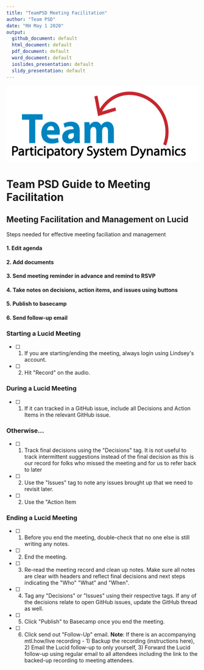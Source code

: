 ```yaml
---
title: "TeamPSD Meeting Facilitation"
author: "Team PSD"
date: "RH May 1 2020"
output: 
  github_document: default
  html_document: default
  pdf_document: default
  word_document: default
  ioslides_presentation: default
  slidy_presentation: default
---
```


<img src = "https://github.com/lzim/teampsd/blob/teampsd_style/teampsd_logo/team_psd_logo_sm.png"
     height = "200" width = "600">  
     
# Team PSD Guide to Meeting Facilitation


## Meeting Facilitation and Management on Lucid
Steps needed for effective meeting faciliation and management

#### 1. Edit agenda
#### 2. Add documents
#### 3. Send meeting reminder in advance and remind to RSVP
#### 4. Take notes on decisions, action items, and issues using buttons
#### 5. Publish to basecamp
#### 6. Send follow-up email


### Starting a Lucid Meeting
- [ ] 1. If you are starting/ending the meeting, always login using Lindsey's account.
- [ ] 2. Hit "Record" on the audio.

### During a Lucid Meeting
- [ ] 1. If it can tracked in a GitHub issue, include all Decisions and Action Items in the relevant GitHub issue.

### Otherwise...
- [ ] 1. Track final decisions using the "Decisions" tag. It is not useful to track intermittent suggestions instead of the final decision as this is our record for folks who missed the meeting and for us to refer back to later
- [ ] 2. Use the "Issues" tag to note any issues brought up that we need to revisit later.
- [ ] 2. Use the "Action Item

### Ending a Lucid Meeting
- [ ] 1. Before you end the meeting, double-check that no one else is still writing any notes.
- [ ] 2. End the meeting.
- [ ] 3. Re-read the meeting record and clean up notes. Make sure all notes are clear with headers and reflect final decisions and next steps indicating the "Who" "What" and "When". 
- [ ] 4. Tag any "Decisions" or "Issues" using their respective tags. If any of the decisions relate to open GitHub issues, update the GitHub thread as well.
- [ ] 5. Click "Publish" to Basecamp once you end the meeting.
- [ ] 6. Click send out "Follow-Up" email. **Note**: If there is an accompanying mtl.how/live recording - 1) Backup the recording (instructions here), 2) Email the Lucid follow-up to only yourself, 3) Forward the Lucid follow-up using regular email to all attendees including the link to the backed-up recording to meeting attendees.
